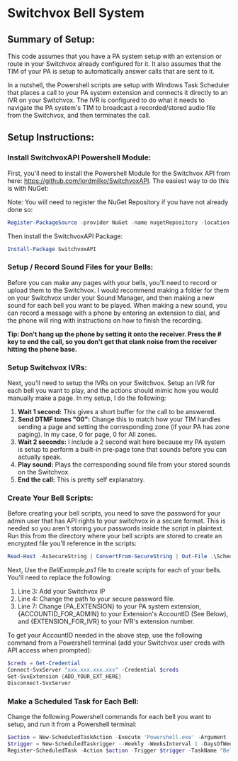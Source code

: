 # Switchvox Bell System

## Summary of Setup:
This code assumes that you have a PA system setup with an extension or route in your Switchvox already configured for it.  It also assumes that the TIM of your PA is setup to automatically answer calls that are sent to it.

In a nutshell, the Powershell scripts are setup with Windows Task Scheduler that places a call to your PA system extension and connects it directly to an IVR on your Switchvox.  The IVR is configured to do what it needs to navigate the PA system's TIM to broadcast a recorded/stored audio file from the Switchvox, and then terminates the call.

## Setup Instructions:

### Install SwitchvoxAPI Powershell Module:
First, you'll need to install the Powershell Module for the Switchvox API from here: https://github.com/lordmilko/SwitchvoxAPI.  The easiest way to do this is with NuGet:

Note: You will need to register the NuGet Repository if you have not already done so:
```powershell
Register-PackageSource -provider NuGet -name nugetRepository -location https://www.nuget.org/api/v2
```
Then install the SwitchvoxAPI Package:
```powershell
Install-Package SwitchvoxAPI
```

### Setup / Record Sound Files for your Bells:
Before you can make any pages with your bells, you'll need to record or upload them to the Switchvox.  I would recommend making a folder for them on your Switchvox under your Sound Manager, and then making a new sound for each bell you want to be played.  When making a new sound, you can record a message with a phone by entering an extension to dial, and the phone will ring with instructions on how to finish the recording.

**Tip: Don't hang up the phone by setting it onto the receiver.  Press the # key to end the call, so you don't get that clank noise from the receiver hitting the phone base.**

### Setup Switchvox IVRs:

Next, you'll need to setup the IVRs on your Switchvox.  Setup an IVR for each bell you want to play, and the actions should mimic how you would manually make a page.  In my setup, I do the following:

1. **Wait 1 second:**  This gives a short buffer for the call to be answered.
1. **Send DTMF tones "00":**  Change this to match how your TIM handles sending a page and setting the corresponding zone (if your PA has zone paging).  In my case, 0 for page, 0 for All zones.
1. **Wait 2 seconds:**  I include a 2 second wait here because my PA system is setup to perform a built-in pre-page tone that sounds before you can actually speak.
1. **Play sound:** Plays the corresponding sound file from your stored sounds on the Switchvox.
1. **End the call:** This is pretty self explanatory.

### Create Your Bell Scripts:
Before creating your bell scripts, you need to save the password for your admin user that has API rights to your switchvox in a secure format.  This is needed so you aren't storing your passwords inside the script in plaintext.  Run this from the directory where your bell scripts are stored to create an encrypted file you'll reference in the scripts:

```powershell
Read-Host -AsSecureString | ConvertFrom-SecureString | Out-File .\ScheduledTaskUser.txt
```

Next, Use the *BellExample.ps1* file to create scripts for each of your bells.  You'll need to replace the following:

1. Line 3: Add your Switchvox IP
1. Line 4: Change the path to your secure password file.
1. Line 7: Change {PA_EXTENSION} to your PA system extension, {ACCOUNTID_FOR_ADMIN} to your Extension's AccountID (See Below), and {EXTENSION_FOR_IVR} to your IVR's extension number.

To get your AccountID needed in the above step, use the following command from a Powershell terminal (add your Switchvox user creds with API access when prompted):

```powershell
$creds = Get-Credential
Connect-SvxServer "xxx.xxx.xxx.xxx" -Credential $creds
Get-SvxExtension {ADD_YOUR_EXT_HERE}
Disconnect-SvxServer
```

### Make a Scheduled Task for Each Bell:
Change the following Powershell commands for each bell you want to setup, and run it from a Powershell terminal:
```powershell
$action = New-ScheduledTaskAction -Execute 'Powershell.exe' -Argument 'C:\Path\To\Your\Bell.ps1'
$trigger = New-ScheduledTaskrigger --Weekly -WeeksInterval 1 -DaysOfWeek Monday,Tuesday,Wednesday,Thursday,Friday -At 10am
Register-ScheduledTask -Action $action -Trigger $trigger -TaskName "Bell Name" -Description "This is a scheduled bell."
```
